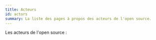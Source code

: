 ```yaml
---
title: Acteurs
id: actors
summary: La liste des pages à propos des acteurs de l'open source.
---
```


Les acteurs de l'open source :
